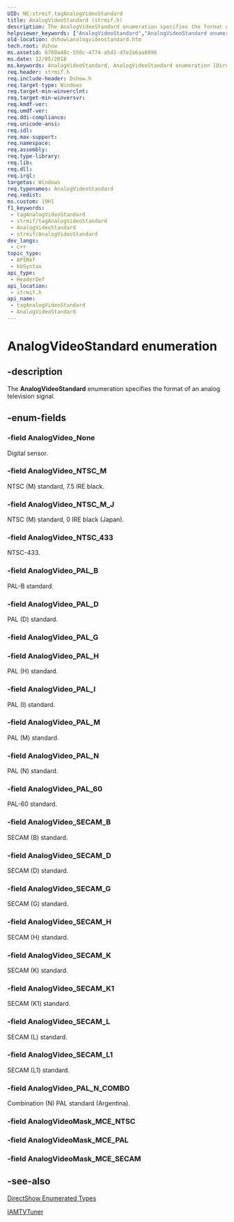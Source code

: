 ```yaml
---
UID: NE:strmif.tagAnalogVideoStandard
title: AnalogVideoStandard (strmif.h)
description: The AnalogVideoStandard enumeration specifies the format of an analog television signal.
helpviewer_keywords: ["AnalogVideoStandard","AnalogVideoStandard enumeration [DirectShow]","AnalogVideoStandardEnumeration","AnalogVideo_NTSC_433","AnalogVideo_NTSC_M","AnalogVideo_NTSC_M_J","AnalogVideo_None","AnalogVideo_PAL_60","AnalogVideo_PAL_B","AnalogVideo_PAL_D","AnalogVideo_PAL_H","AnalogVideo_PAL_I","AnalogVideo_PAL_M","AnalogVideo_PAL_N","AnalogVideo_PAL_N_COMBO","AnalogVideo_SECAM_B","AnalogVideo_SECAM_D","AnalogVideo_SECAM_G","AnalogVideo_SECAM_H","AnalogVideo_SECAM_K","AnalogVideo_SECAM_K1","AnalogVideo_SECAM_L","AnalogVideo_SECAM_L1","dshow.analogvideostandard","strmif/AnalogVideoStandard","strmif/AnalogVideo_NTSC_433","strmif/AnalogVideo_NTSC_M","strmif/AnalogVideo_NTSC_M_J","strmif/AnalogVideo_None","strmif/AnalogVideo_PAL_60","strmif/AnalogVideo_PAL_B","strmif/AnalogVideo_PAL_D","strmif/AnalogVideo_PAL_H","strmif/AnalogVideo_PAL_I","strmif/AnalogVideo_PAL_M","strmif/AnalogVideo_PAL_N","strmif/AnalogVideo_PAL_N_COMBO","strmif/AnalogVideo_SECAM_B","strmif/AnalogVideo_SECAM_D","strmif/AnalogVideo_SECAM_G","strmif/AnalogVideo_SECAM_H","strmif/AnalogVideo_SECAM_K","strmif/AnalogVideo_SECAM_K1","strmif/AnalogVideo_SECAM_L","strmif/AnalogVideo_SECAM_L1"]
old-location: dshow\analogvideostandard.htm
tech.root: dshow
ms.assetid: 6760a40c-550c-4774-a5d1-d7e2a6aa6096
ms.date: 12/05/2018
ms.keywords: AnalogVideoStandard, AnalogVideoStandard enumeration [DirectShow], AnalogVideoStandardEnumeration, AnalogVideo_NTSC_433, AnalogVideo_NTSC_M, AnalogVideo_NTSC_M_J, AnalogVideo_None, AnalogVideo_PAL_60, AnalogVideo_PAL_B, AnalogVideo_PAL_D, AnalogVideo_PAL_H, AnalogVideo_PAL_I, AnalogVideo_PAL_M, AnalogVideo_PAL_N, AnalogVideo_PAL_N_COMBO, AnalogVideo_SECAM_B, AnalogVideo_SECAM_D, AnalogVideo_SECAM_G, AnalogVideo_SECAM_H, AnalogVideo_SECAM_K, AnalogVideo_SECAM_K1, AnalogVideo_SECAM_L, AnalogVideo_SECAM_L1, dshow.analogvideostandard, strmif/AnalogVideoStandard, strmif/AnalogVideo_NTSC_433, strmif/AnalogVideo_NTSC_M, strmif/AnalogVideo_NTSC_M_J, strmif/AnalogVideo_None, strmif/AnalogVideo_PAL_60, strmif/AnalogVideo_PAL_B, strmif/AnalogVideo_PAL_D, strmif/AnalogVideo_PAL_H, strmif/AnalogVideo_PAL_I, strmif/AnalogVideo_PAL_M, strmif/AnalogVideo_PAL_N, strmif/AnalogVideo_PAL_N_COMBO, strmif/AnalogVideo_SECAM_B, strmif/AnalogVideo_SECAM_D, strmif/AnalogVideo_SECAM_G, strmif/AnalogVideo_SECAM_H, strmif/AnalogVideo_SECAM_K, strmif/AnalogVideo_SECAM_K1, strmif/AnalogVideo_SECAM_L, strmif/AnalogVideo_SECAM_L1
req.header: strmif.h
req.include-header: Dshow.h
req.target-type: Windows
req.target-min-winverclnt: 
req.target-min-winversvr: 
req.kmdf-ver: 
req.umdf-ver: 
req.ddi-compliance: 
req.unicode-ansi: 
req.idl: 
req.max-support: 
req.namespace: 
req.assembly: 
req.type-library: 
req.lib: 
req.dll: 
req.irql: 
targetos: Windows
req.typenames: AnalogVideoStandard
req.redist: 
ms.custom: 19H1
f1_keywords:
 - tagAnalogVideoStandard
 - strmif/tagAnalogVideoStandard
 - AnalogVideoStandard
 - strmif/AnalogVideoStandard
dev_langs:
 - c++
topic_type:
 - APIRef
 - kbSyntax
api_type:
 - HeaderDef
api_location:
 - strmif.h
api_name:
 - tagAnalogVideoStandard
 - AnalogVideoStandard
---
```


# AnalogVideoStandard enumeration


## -description

The <b>AnalogVideoStandard</b> enumeration specifies the format of an analog television signal.

## -enum-fields

### -field AnalogVideo_None

Digital sensor.

### -field AnalogVideo_NTSC_M

NTSC (M) standard, 7.5 IRE black.

### -field AnalogVideo_NTSC_M_J

NTSC (M) standard, 0 IRE black (Japan).

### -field AnalogVideo_NTSC_433

NTSC-433.

### -field AnalogVideo_PAL_B

PAL-B standard.

### -field AnalogVideo_PAL_D

PAL (D) standard.

### -field AnalogVideo_PAL_G

### -field AnalogVideo_PAL_H

PAL (H) standard.

### -field AnalogVideo_PAL_I

PAL (I) standard.

### -field AnalogVideo_PAL_M

PAL (M) standard.

### -field AnalogVideo_PAL_N

PAL (N) standard.

### -field AnalogVideo_PAL_60

PAL-60 standard.

### -field AnalogVideo_SECAM_B

SECAM (B) standard.

### -field AnalogVideo_SECAM_D

SECAM (D) standard.

### -field AnalogVideo_SECAM_G

SECAM (G) standard.

### -field AnalogVideo_SECAM_H

SECAM (H) standard.

### -field AnalogVideo_SECAM_K

SECAM (K) standard.

### -field AnalogVideo_SECAM_K1

SECAM (K1) standard.

### -field AnalogVideo_SECAM_L

SECAM (L) standard.

### -field AnalogVideo_SECAM_L1

SECAM (L1) standard.

### -field AnalogVideo_PAL_N_COMBO

Combination (N) PAL standard (Argentina).

### -field AnalogVideoMask_MCE_NTSC

### -field AnalogVideoMask_MCE_PAL

### -field AnalogVideoMask_MCE_SECAM

## -see-also

<a href="/windows/desktop/DirectShow/directshow-enumerated-types">DirectShow Enumerated Types</a>



<a href="/windows/desktop/api/strmif/nn-strmif-iamtvtuner">IAMTVTuner</a>

